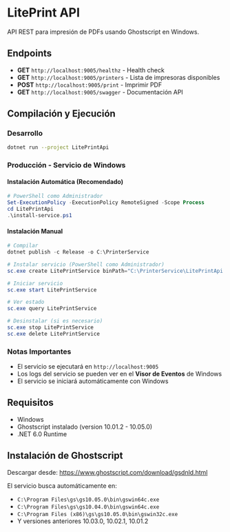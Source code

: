 # LitePrint API

API REST para impresión de PDFs usando Ghostscript en Windows.

## Endpoints

- **GET** `http://localhost:9005/healthz` - Health check
- **GET** `http://localhost:9005/printers` - Lista de impresoras disponibles
- **POST** `http://localhost:9005/print` - Imprimir PDF
- **GET** `http://localhost:9005/swagger` - Documentación API

## Compilación y Ejecución

### Desarrollo
```bash
dotnet run --project LitePrintApi
```

### Producción - Servicio de Windows

#### Instalación Automática (Recomendado)
```powershell
# PowerShell como Administrador
Set-ExecutionPolicy -ExecutionPolicy RemoteSigned -Scope Process
cd LitePrintApi
.\install-service.ps1
```

#### Instalación Manual
```powershell
# Compilar
dotnet publish -c Release -o C:\PrinterService

# Instalar servicio (PowerShell como Administrador)
sc.exe create LitePrintService binPath="C:\PrinterService\LitePrintApi.exe" start=auto DisplayName="LitePrint API Service"

# Iniciar servicio
sc.exe start LitePrintService

# Ver estado
sc.exe query LitePrintService

# Desinstalar (si es necesario)
sc.exe stop LitePrintService
sc.exe delete LitePrintService
```

### Notas Importantes
- El servicio se ejecutará en `http://localhost:9005`
- Los logs del servicio se pueden ver en el **Visor de Eventos** de Windows
- El servicio se iniciará automáticamente con Windows

## Requisitos

- Windows
- Ghostscript instalado (version 10.01.2 - 10.05.0)
- .NET 6.0 Runtime

## Instalación de Ghostscript

Descargar desde: https://www.ghostscript.com/download/gsdnld.html

El servicio busca automáticamente en:
- `C:\Program Files\gs\gs10.05.0\bin\gswin64c.exe`
- `C:\Program Files\gs\gs10.04.0\bin\gswin64c.exe`
- `C:\Program Files (x86)\gs\gs10.05.0\bin\gswin32c.exe`
- Y versiones anteriores 10.03.0, 10.02.1, 10.01.2